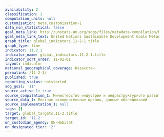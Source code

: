 ```yaml
---
availability: 2
classification: 3
computation_units: null
customisation: meta.customisation-1
data_non_statistical: false
goal_meta_link: http://unstats.un.org/sdgs/files/metadata-compilation/Metadata-Goal-11.pdf
goal_meta_link_text: United Nations Sustainable Development Goals Metadata (pdf 2066kB)
graph_title: global_indicators.11-2-1.title
graph_type: line
indicator: 11.2.1
indicator_name: global_indicators.11-2-1.title
indicator_sort_order: 11-02-01
layout: indicator
national_geographical_coverage: Казахстан
permalink: /11-2-1/
published: true
reporting_status: notstarted
sdg_goal: '11'
source_active_1: true
source_compilation_1: Министерство индустрии и инфраструктурного развития РК
source_data_1: Местные исполнительные органы, данные обследований
source_implementation_1: null
tags: []
target: global_targets.11-2.title
target_id: '11.2'
un_custodian_agency: UN-Habitat
un_designated_tier: '2'
---
```

